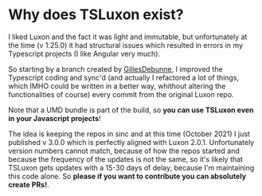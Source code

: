 # Why does TSLuxon exist?

I liked Luxon and the fact it was light and immutable, but unfortunately at the time (v 1.25.0) it had structural issues which resulted in errors in my Typescript projects (I like Angular very much).

So starting by a branch created by [GillesDebunne]([initial-autor]), I improved the Typescript coding and sync'd (and actually I refactored a lot of things, which IMHO could be written in a better way, whithout altering the functionalities of course) every commit from the original Luxon repo.

Note that a UMD bundle is part of the build, so **you can use TSLuxon even in your Javascript projects**!

The idea is keeping the repos in sinc and at this time (October 2021) I just published v 3.0.0 which is perfectly aligned with Luxon 2.0.1.
Unfortunately version numbers cannot match, because of how the repos started and because the frequency of the updates is not the same, so it's likely that TSLuxon gets updates with a 15-30 days of delay, because I'm maintaining this code alone.
So **please if you want to contribute you can absolutely create PRs!**.

[initial-author]: https://github.com/GillesDebunne
